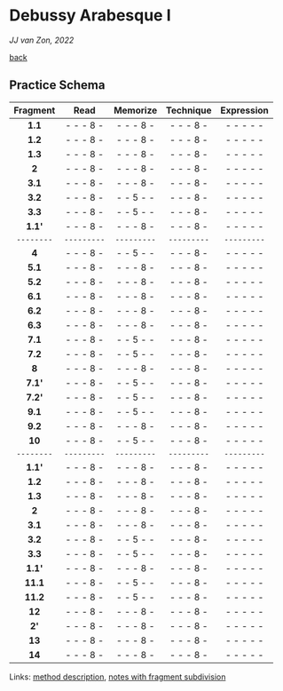 Debussy Arabesque Ⅰ
===================

*JJ van Zon, 2022*

[back](./)

Practice Schema
---------------

| Fragment |   Read    | Memorize  | Technique |Expression |
|:--------:|:---------:|:---------:|:---------:|:---------:|
| __1.1__  | - - - 8 - | - - - 8 - | - - - 8 - | - - - - - |
| __1.2__  | - - - 8 - | - - - 8 - | - - - 8 - | - - - - - |
| __1.3__  | - - - 8 - | - - - 8 - | - - - 8 - | - - - - - |
| __2__    | - - - 8 - | - - - 8 - | - - - 8 - | - - - - - |
| __3.1__  | - - - 8 - | - - - 8 - | - - - 8 - | - - - - - |
| __3.2__  | - - - 8 - | - - 5 - - | - - - 8 - | - - - - - |
| __3.3__  | - - - 8 - | - - 5 - - | - - - 8 - | - - - - - |
| __1.1'__ | - - - 8 - | - - - 8 - | - - - 8 - | - - - - - |
|`--------`|`---------`|`---------`|`---------`|`---------`|
| __4__    | - - - 8 - | - - 5 - - | - - - 8 - | - - - - - |
| __5.1__  | - - - 8 - | - - - 8 - | - - - 8 - | - - - - - |
| __5.2__  | - - - 8 - | - - - 8 - | - - - 8 - | - - - - - |
| __6.1__  | - - - 8 - | - - - 8 - | - - - 8 - | - - - - - |
| __6.2__  | - - - 8 - | - - - 8 - | - - - 8 - | - - - - - |
| __6.3__  | - - - 8 - | - - - 8 - | - - - 8 - | - - - - - |
| __7.1__  | - - - 8 - | - - 5 - - | - - - 8 - | - - - - - |
| __7.2__  | - - - 8 - | - - 5 - - | - - - 8 - | - - - - - |
| __8__    | - - - 8 - | - - - 8 - | - - - 8 - | - - - - - |
| __7.1'__ | - - - 8 - | - - 5 - - | - - - 8 - | - - - - - |
| __7.2'__ | - - - 8 - | - - 5 - - | - - - 8 - | - - - - - |
| __9.1__  | - - - 8 - | - - 5 - - | - - - 8 - | - - - - - |
| __9.2__  | - - - 8 - | - - - 8 - | - - - 8 - | - - - - - |
| __10__   | - - - 8 - | - - 5 - - | - - - 8 - | - - - - - |
|`--------`|`---------`|`---------`|`---------`|`---------`|
| __1.1'__ | - - - 8 - | - - - 8 - | - - - 8 - | - - - - - |
| __1.2__  | - - - 8 - | - - - 8 - | - - - 8 - | - - - - - |
| __1.3__  | - - - 8 - | - - - 8 - | - - - 8 - | - - - - - |
| __2__    | - - - 8 - | - - - 8 - | - - - 8 - | - - - - - |
| __3.1__  | - - - 8 - | - - - 8 - | - - - 8 - | - - - - - |
| __3.2__  | - - - 8 - | - - 5 - - | - - - 8 - | - - - - - |
| __3.3__  | - - - 8 - | - - 5 - - | - - - 8 - | - - - - - |
| __1.1'__ | - - - 8 - | - - - 8 - | - - - 8 - | - - - - - |
| __11.1__ | - - - 8 - | - - 5 - - | - - - 8 - | - - - - - |
| __11.2__ | - - - 8 - | - - 5 - - | - - - 8 - | - - - - - |
| __12__   | - - - 8 - | - - - 8 - | - - - 8 - | - - - - - |
| __2'__   | - - - 8 - | - - - 8 - | - - - 8 - | - - - - - |
| __13__   | - - - 8 - | - - - 8 - | - - - 8 - | - - - - - |
| __14__   | - - - 8 - | - - - 8 - | - - - 8 - | - - - - - |

Links: [method description](https://jjvanzon.github.io/Piano-Playing-Docs/methods/practice-schema.html), [notes with fragment subdivision](notes-fragment-subdivision)